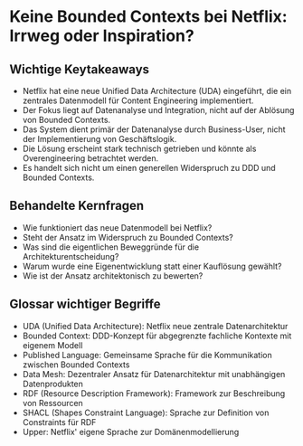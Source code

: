 # Keine Bounded Contexts bei Netflix: Irrweg oder Inspiration?

## Wichtige Keytakeaways
- Netflix hat eine neue Unified Data Architecture (UDA) eingeführt, die ein zentrales Datenmodell für Content Engineering implementiert.
- Der Fokus liegt auf Datenanalyse und Integration, nicht auf der Ablösung von Bounded Contexts.
- Das System dient primär der Datenanalyse durch Business-User, nicht der Implementierung von Geschäftslogik.
- Die Lösung erscheint stark technisch getrieben und könnte als Overengineering betrachtet werden.
- Es handelt sich nicht um einen generellen Widerspruch zu DDD und Bounded Contexts.

## Behandelte Kernfragen
- Wie funktioniert das neue Datenmodell bei Netflix?
- Steht der Ansatz im Widerspruch zu Bounded Contexts?
- Was sind die eigentlichen Beweggründe für die Architekturentscheidung?
- Warum wurde eine Eigenentwicklung statt einer Kauflösung gewählt?
- Wie ist der Ansatz architektonisch zu bewerten?

## Glossar wichtiger Begriffe
- UDA (Unified Data Architecture): Netflix neue zentrale Datenarchitektur
- Bounded Context: DDD-Konzept für abgegrenzte fachliche Kontexte mit eigenem Modell
- Published Language: Gemeinsame Sprache für die Kommunikation zwischen Bounded Contexts
- Data Mesh: Dezentraler Ansatz für Datenarchitektur mit unabhängigen Datenprodukten
- RDF (Resource Description Framework): Framework zur Beschreibung von Ressourcen
- SHACL (Shapes Constraint Language): Sprache zur Definition von Constraints für RDF
- Upper: Netflix' eigene Sprache zur Domänenmodellierung
